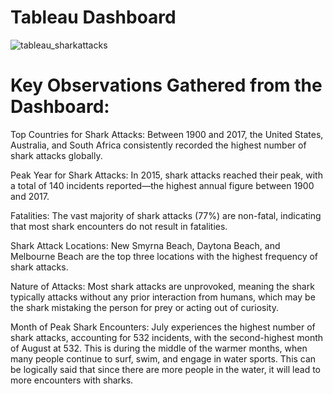 # Tableau Dashboard

![tableau_sharkattacks](https://github.com/user-attachments/assets/8063518e-e7b4-4273-adb3-2743337934b4)

# Key Observations Gathered from the Dashboard:

Top Countries for Shark Attacks: Between 1900 and 2017, the United States, Australia, and South Africa consistently recorded the highest number of shark attacks globally.

Peak Year for Shark Attacks: In 2015, shark attacks reached their peak, with a total of 140 incidents reported—the highest annual figure between 1900 and 2017.

Fatalities: The vast majority of shark attacks (77%) are non-fatal, indicating that most shark encounters do not result in fatalities.

Shark Attack Locations: New Smyrna Beach, Daytona Beach, and Melbourne Beach are the top three locations with the highest frequency of shark attacks.

Nature of Attacks: Most shark attacks are unprovoked, meaning the shark typically attacks without any prior interaction from humans, which may be the shark mistaking the person for prey or acting out of curiosity.

Month of Peak Shark Encounters: July experiences the highest number of shark attacks, accounting for 532 incidents, with the second-highest month of August at 532. This is during the middle of the warmer months, when many people continue to surf, swim, and engage in water sports. This can be logically said that since there are more people in the water, it will lead to more encounters with sharks.
